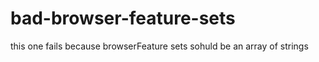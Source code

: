 # bad-browser-feature-sets

this one fails because browserFeature sets sohuld be an array of strings
